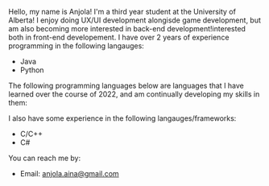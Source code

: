 Hello, my name is Anjola! I'm a third year student at the University of Alberta! I enjoy doing UX/UI development alongisde game development, but am also becoming more interested in back-end development!interested both in front-end developement. I have over 2 years of experience programming in the following langauges:
  - Java
  - Python
  
The following programming languages below are languages that I have learned over the course of 2022, and am continually developing my skills in them:

I also have some experience in the following langauges/frameworks:
  - C/C++
  - C#

You can reach me by:
  - Email: anjola.aina@gmail.com
 
<!---
anj0la/anj0la is a ✨ special ✨ repository because its `README.md` (this file) appears on your GitHub profile.
You can click the Preview link to take a look at your changes.
--->


